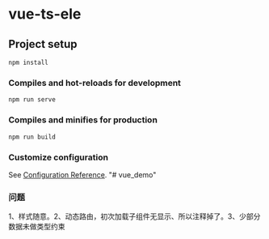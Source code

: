 # vue-ts-ele

## Project setup
```
npm install
```

### Compiles and hot-reloads for development
```
npm run serve
```

### Compiles and minifies for production
```
npm run build
```

### Customize configuration
See [Configuration Reference](https://cli.vuejs.org/config/).
"# vue_demo" 

### 问题
1、样式随意。2、动态路由，初次加载子组件无显示、所以注释掉了。3、少部分数据未做类型约束

